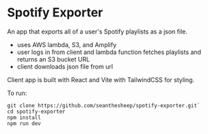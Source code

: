 # Spotify Exporter

An app that exports all of a user's Spotify playlists as a json file.

- uses AWS lambda, S3, and Amplify
- user logs in from client and lambda function fetches playlists and returns an S3 bucket URL
- client downloads json file from url

Client app is built with React and Vite with TailwindCSS for styling.

To run:

```
git clone https://github.com/seanthesheep/spotify-exporter.git`
cd spotify-exporter
npm install
npm run dev
```

